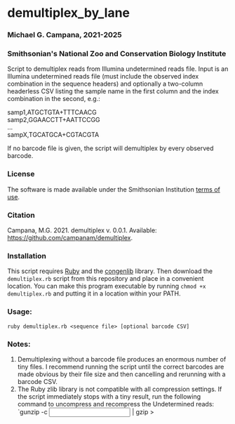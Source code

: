 # demultiplex_by_lane
### Michael G. Campana, 2021-2025  
### Smithsonian's National Zoo and Conservation Biology Institute

Script to demultiplex reads from Illumina undetermined reads file. Input is an Illumina undetermined reads file (must include the observed index combination in the sequence headers) and optionally a two-column headerless CSV listing the sample name in the first column and the index combination in the second, e.g.:  

samp1,ATGCTGTA+TTTCAACG  
samp2,GGAACCTT+AATTCCGG  
...   
sampX,TGCATGCA+CGTACGTA  

If no barcode file is given, the script will demultiplex by every observed barcode.  

### License  
The software is made available under the Smithsonian Institution [terms of use](https://www.si.edu/termsofuse).  

### Citation  
Campana, M.G. 2021. demultiplex v. 0.0.1. Available: https://github.com/campanam/demultiplex.  

### Installation  
This script requires [Ruby](www.ruby-lang.org) and the [congenlib](https://github.com/campanam/congenlib) library. Then download the `demultiplex.rb` script from this repository and place in a convenient location. You can make this program executable by running `chmod +x demultiplex.rb` and putting it in a location within your PATH.  

### Usage:  
`ruby demultiplex.rb <sequence file> [optional barcode CSV]`  

### Notes:  
1. Demultiplexing without a barcode file produces an enormous number of tiny files. I recommend running the script until the correct barcodes are made obvious by their file size and then cancelling and rerunning with a barcode CSV.
2. The Ruby zlib library is not compatible with all compression settings. If the script immediately stops with a tiny result, run the following command to uncompress and recompress the Undetermined reads:
`gunzip -c <input reads> | gzip > <rezipped reads.gz>

